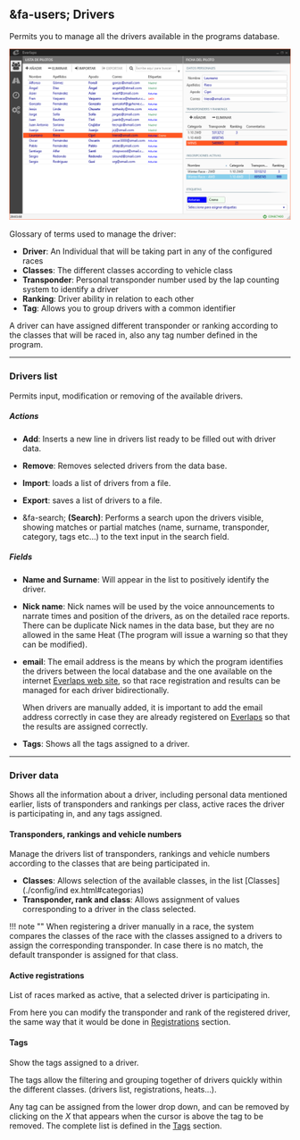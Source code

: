 ## &fa-users; Drivers

Permits you to manage all the drivers available in the programs database.

![Pilotos](../img/drivers.png)

Glossary of terms used to manage the driver:

- **Driver**: An Individual that will be taking part in any of the configured races
- **Classes**: The different classes according to vehicle class
- **Transponder**: Personal transponder number used by the lap counting system to identify a driver
- **Ranking**: Driver ability in relation to each other
- **Tag**: Allows you to group drivers with a common identifier    

A driver can have assigned different transponder or ranking according to the classes that will be raced in, also any tag number defined in the program.

---

### Drivers list

Permits input, modification or removing of the available drivers.

##### Actions

- **Add**: Inserts a new line in drivers list ready to be filled out with driver data.

- **Remove**: Removes selected drivers from the data base. 

- **Import**: loads a list of drivers from a file.

- **Export**: saves a list of drivers to a file.

- &fa-search; **(Search)**: Performs a search upon the drivers visible, showing matches or partial matches (name, surname, transponder, category, tags etc...)  to the text input in the search field.

##### Fields

- **Name and Surname**: Will appear in the list to positively identify the driver.

- **Nick name**: Nick names will be used by the voice announcements to narrate times and position of the drivers, as on the detailed race reports. There can be duplicate Nick names in the data base, but they are no allowed in the same Heat (The program will issue a warning so that they can be modified).

- **email**: The email address is the means by which the program identifies the drivers between the local database and the one available on the internet [Everlaps web site](http://everlaps.com), so that race registration and results can be managed for each driver bidirectionally.

	When drivers are manually added, it is important to add the email address correctly in case they are already registered on [Everlaps](http://everlaps.com) so that the results are assigned correctly.

- **Tags**: Shows all the tags assigned to a driver.

---
	
### Driver data

Shows all the information about a driver, including personal data mentioned earlier, lists of transponders and rankings per class, active races  the driver is participating in, and any tags assigned.

#### Transponders, rankings and vehicle numbers

Manage the drivers list of transponders, rankings and vehicle numbers according to the classes that are being participated in.

- **Classes**: Allows selection of the available  classes, in the list [Classes](./config/ind	ex.html#categorias)
- **Transponder, rank and class**: Allows assignment of values corresponding to a driver in the class selected.

!!! note ""
	When registering a driver manually in a race, the system compares the classes of the race with the classes assigned to a drivers to assign the corresponding transponder. In case there is no match, the default transponder is assigned for that class. 

#### Active registrations

List of races marked as active, that a selected driver is participating in.

From here you can modify the transponder and rank of the registered driver, the same way that it would be done in [Registrations](./races/index.html#inscripciones)  section.

#### Tags

Show the tags assigned to a driver.

The tags allow the filtering and grouping together of drivers quickly within the different classes. (drivers list, registrations, heats...).

Any tag can be assigned from the lower drop down, and can be removed by clicking on the *X*  that appears when the cursor is above the tag to be removed. The complete list is defined in the [Tags](./config/index.html#etiquetas)  section.

